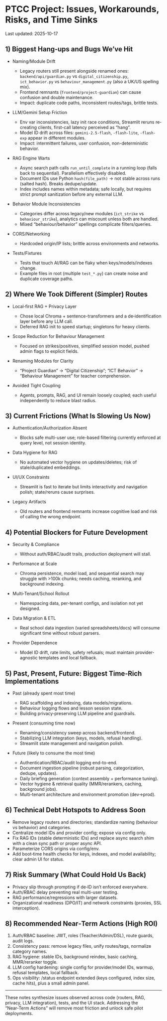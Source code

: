 # PTCC Project: Issues, Workarounds, Risks, and Time Sinks

Last updated: 2025-10-17

## 1) Biggest Hang‑ups and Bugs We’ve Hit

- Naming/Module Drift
  - Legacy routers still present alongside renamed ones: `backend/api/guardian.py` vs `digital_citizenship.py`, `ict_behavior.py` vs `behaviour_management.py` (also a UK/US spelling mix).
  - Frontend remnants (`frontend/project-guardian`) can cause confusion and double maintenance.
  - Impact: duplicate code paths, inconsistent routes/tags, brittle tests.

- LLM/Gemini Setup Friction
  - Env var inconsistencies, lazy init race conditions, Streamlit reruns re-creating clients, first-call latency perceived as “hang”.
  - Model ID drift across files: `gemini-2.5-flash`, `-flash-lite`, `-flash-exp` appear in different modules.
  - Impact: intermittent failures, user confusion, non-deterministic behavior.

- RAG Engine Warts
  - Async search path calls `run_until_complete` in a running loop (falls back to sequential). Parallelism effectively disabled.
  - Document IDs use Python `hash(file_path)` → not stable across runs (salted hash). Breaks dedupe/update.
  - Index includes names within metadata; safe locally, but requires strict prompt sanitization before any external LLM.

- Behavior Module Inconsistencies
  - Categories differ across legacy/new modules (`ict_strike` vs `behaviour_strike`), analytics can miscount unless both are handled.
  - Mixed “behaviour/behavior” spellings complicate filters/queries.

- CORS/Networking
  - Hardcoded origin/IP lists; brittle across environments and networks.

- Tests/Fixtures
  - Tests that touch AI/RAG can be flaky when keys/models/indexes change.
  - Example files in root (multiple `test_*.py`) can create noise and duplicate coverage paths.

## 2) Where We Took Different (Simpler) Routes

- Local‑first RAG + Privacy Layer
  - Chose local Chroma + sentence-transformers and a de‑identification layer before any LLM call.
  - Deferred RAG init to speed startup; singletons for heavy clients.

- Scope Reduction for Behaviour Management
  - Focused on strikes/positives, simplified session model, pushed admin flags to explicit fields.

- Renaming Modules for Clarity
  - “Project Guardian” → “Digital Citizenship”; “ICT Behavior” → “Behaviour Management” for teacher comprehension.

- Avoided Tight Coupling
  - Agents, prompts, RAG, and UI remain loosely coupled; each useful independently to reduce blast radius.

## 3) Current Frictions (What Is Slowing Us Now)

- Authentication/Authorization Absent
  - Blocks safe multi-user use; role-based filtering currently enforced at query level, not session identity.

- Data Hygiene for RAG
  - No automated vector hygiene on updates/deletes; risk of stale/duplicated embeddings.

- UI/UX Constraints
  - Streamlit is fast to iterate but limits interactivity and navigation polish; state/reruns cause surprises.

- Legacy Artifacts
  - Old routers and frontend remnants increase cognitive load and risk of calling the wrong endpoint.

## 4) Potential Blockers for Future Development

- Security & Compliance
  - Without auth/RBAC/audit trails, production deployment will stall.

- Performance at Scale
  - Chroma persistence, model load, and sequential search may struggle with >100k chunks; needs caching, reranking, and background indexing.

- Multi‑Tenant/School Rollout
  - Namespacing data, per-tenant configs, and isolation not yet designed.

- Data Migration & ETL
  - Real school data ingestion (varied spreadsheets/docs) will consume significant time without robust parsers.

- Provider Dependence
  - Model ID drift, rate limits, safety refusals; must maintain provider-agnostic templates and local fallback.

## 5) Past, Present, Future: Biggest Time‑Rich Implementations

- Past (already spent most time)
  - RAG scaffolding and indexing, data models/migrations.
  - Behaviour logging flows and lesson session state.
  - Building privacy‑preserving LLM pipeline and guardrails.

- Present (consuming time now)
  - Renaming/consistency sweep across backend/frontend.
  - Stabilizing LLM integration (keys, models, refusal handling).
  - Streamlit state management and navigation polish.

- Future (likely to consume the most time)
  - Authentication/RBAC/audit logging end-to-end.
  - Document ingestion pipeline (robust parsing, categorization, dedupe, updates).
  - Daily briefing generation (context assembly + performance tuning).
  - Vector hygiene & retrieval quality (MMR/rerankers, caching, background jobs).
  - Multi-tenant architecture and environment promotion (dev→prod).

## 6) Technical Debt Hotspots to Address Soon

- Remove legacy routers and directories; standardize naming (behaviour vs behavior) and categories.
- Centralize model IDs and provider config; expose via config only.
- Fix RAG IDs (stable deterministic IDs) and replace async search shim with a clean sync path or proper async API.
- Parameterize CORS origins via config/env.
- Add boot‑time health checks for keys, indexes, and model availability; clear admin UI for status.

## 7) Risk Summary (What Could Hold Us Back)

- Privacy slip through prompting if de‑ID isn’t enforced everywhere.
- Auth/RBAC delay preventing real multi-user testing.
- RAG performance/regressions with larger datasets.
- Organizational readiness (DPO/IT) and network constraints (proxies, SSL interception).

## 8) Recommended Near‑Term Actions (High ROI)

1) Auth/RBAC baseline: JWT, roles (Teacher/Admin/DSL), route guards, audit logs.  
2) Consistency pass: remove legacy files, unify routes/tags, normalize category names.  
3) RAG hygiene: stable IDs, background reindex, basic caching, MMR/reranker toggle.  
4) LLM config hardening: single config for provider/model IDs, warmup, refusal templates, local fallback.  
5) Ops visibility: /status endpoint extended (keys configured, index size, cache hits), plus a small admin panel.

---

These notes synthesize issues observed across code (routers, RAG, privacy, LLM integration), tests, and the UI stack. Addressing the “Near‑Term Actions” will remove most friction and unlock safe pilot deployments.